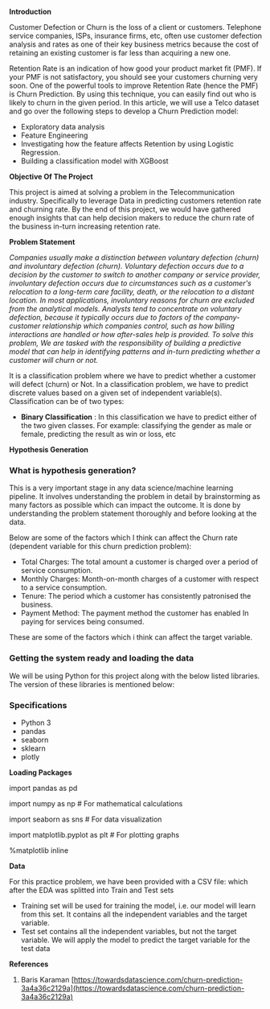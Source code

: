 **Introduction**

Customer Defection or Churn is the loss of a client or customers. Telephone service companies, ISPs, insurance firms, etc, often use customer defection analysis and rates as one of their key business metrics because the cost of retaining an existing customer is far less than acquiring a new one.

Retention Rate is an indication of how good your product market fit (PMF). If your PMF is not satisfactory, you should see your customers churning very soon. One of the powerful tools to improve Retention Rate (hence the PMF) is Churn Prediction. By using this technique, you can easily find out who is likely to churn in the given period. In this article, we will use a Telco dataset and go over the following steps to develop a Churn Prediction model:

- Exploratory data analysis
- Feature Engineering
- Investigating how the feature affects Retention by using Logistic Regression.
- Building a classification model with XGBoost

**Objective Of The Project**

This project is aimed at solving a problem in the Telecommunication industry. Specifically to leverage Data in predicting customers retention rate and churning rate. By the end of this project, we would have gathered enough insights that can help decision makers to reduce the churn rate of the business in-turn increasing retention rate.

**Problem Statement**

_Companies usually make a distinction between voluntary defection (churn) and involuntary defection (churn). Voluntary defection occurs due to a decision by the customer to switch to another company or service provider, involuntary defection occurs due to circumstances such as a customer&#39;s relocation to a long-term care facility, death, or the relocation to a distant location. In most applications, involuntary reasons for churn are excluded from the analytical models. Analysts tend to concentrate on voluntary defection, because it typically occurs due to factors of the company-customer relationship which companies control, such as how billing interactions are handled or how after-sales help is provided. To solve this problem, We are tasked with the responsibility of building a predictive model that can help in identifying patterns and in-turn predicting whether a customer will churn or not._

It is a classification problem where we have to predict whether a customer will defect (churn) or Not. In a classification problem, we have to predict discrete values based on a given set of independent variable(s). Classification can be of two types:

- **Binary Classification** : In this classification we have to predict either of the two given classes. For example: classifying the gender as male or female, predicting the result as win or loss, etc

**Hypothesis Generation**

### What is hypothesis generation?

This is a very important stage in any data science/machine learning pipeline. It involves understanding the problem in detail by brainstorming as many factors as possible which can impact the outcome. It is done by understanding the problem statement thoroughly and before looking at the data.

Below are some of the factors which I think can affect the Churn rate (dependent variable for this churn prediction problem):

- Total Charges: The total amount a customer is charged over a period of service consumption.
- Monthly Charges: Month-on-month charges of a customer with respect to a service consumption.
- Tenure: The period which a customer has consistently patronised the business.
- Payment Method: The payment method the customer has enabled In paying for services being consumed.

These are some of the factors which i think can affect the target variable.

### Getting the system ready and loading the data

We will be using Python for this project along with the below listed libraries. The version of these libraries is mentioned below:

### **Specifications**

- Python 3
- pandas
- seaborn
- sklearn
- plotly


**Loading Packages**

import pandas as pd

import numpy as np # For mathematical calculations

import seaborn as sns # For data visualization

import matplotlib.pyplot as plt # For plotting graphs

%matplotlib inline

 **Data**

For this practice problem, we have been provided with a CSV file: which after the EDA was splitted into Train and Test sets

- Training set will be used for training the model, i.e. our model will learn from this set. It contains all the independent variables and the target variable.
- Test set contains all the independent variables, but not the target variable. We will apply the model to predict the target variable for the test data

**References**

1. Baris Karaman [https://towardsdatascience.com/churn-prediction-3a4a36c2129a](https://towardsdatascience.com/churn-prediction-3a4a36c2129a)
